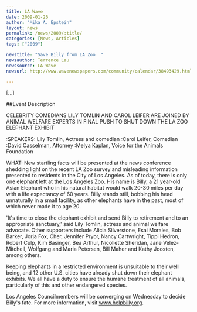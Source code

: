 ```yaml
---
title: LA Wave
date: 2009-01-26
author: "Mika A. Epstein"
layout: news
permalink: /news/2009/:title/
categories: [News, Articles]
tags: ["2009"]

newstitle: "Save Billy from LA Zoo  "
newsauthor: Terrence Lau
newssource: LA Wave
newsurl: http://www.wavenewspapers.com/community/calendar/38493429.html

---
```


[...]

##Event Description

CELEBRITY COMEDIANS LILY TOMLIN AND CAROL LEIFER ARE JOINED BY ANIMAL WELFARE EXPERTS IN FINAL PUSH TO SHUT DOWN THE LA ZOO ELEPHANT EXHIBIT

:SPEAKERS: Lily Tomlin, Actress and comedian
:Carol Leifer, Comedian
:David Casselman, Attorney
:Melya Kaplan, Voice for the Animals Foundation

WHAT: New startling facts will be presented at the news conference shedding light on the recent LA Zoo survey and misleading information presented to residents in the City of Los Angeles.
As of today, there is only one elephant left at the Los Angeles Zoo. His name is Billy, a 21 year-old Asian Elephant who in his natural habitat would walk 20-30 miles per day with a life expectancy of 60 years. Billy stands still, bobbing his head unnaturally in a small facility, as other elephants have in the past, most of which never made it to age 20.

'It's time to close the elephant exhibit and send Billy to retirement and to an appropriate sanctuary,' said Lily Tomlin, actress and animal welfare advocate. Other supporters include Alicia Silverstone, Esai Morales, Bob Barker, Jorja Fox, Cher, Jennifer Pryor, Nancy Cartwright, Tippi Hedron, Robert Culp, Kim Basinger, Bea Arthur, Nicollette Sheridan, Jane Velez-Mitchell, Wolfgang and Maria Petersen, Bill Maher and Kathy Joosten, among others.

Keeping elephants in a restricted environment is unsuitable to their well being, and 12 other U.S. cities have already shut down their elephant exhibits. We all have a duty to ensure the humane treatment of all animals, particularly of this and other endangered species.

Los Angeles Councilmembers will be converging on Wednesday to decide Billy's fate. For more information, visit www.helpbilly.org.

